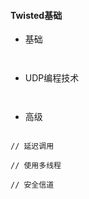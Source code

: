 #### **Twisted基础**
* 基础
```


```


* UDP编程技术
```


```


* 高级
```

// 延迟调用

// 使用多线程

// 安全信道

```



